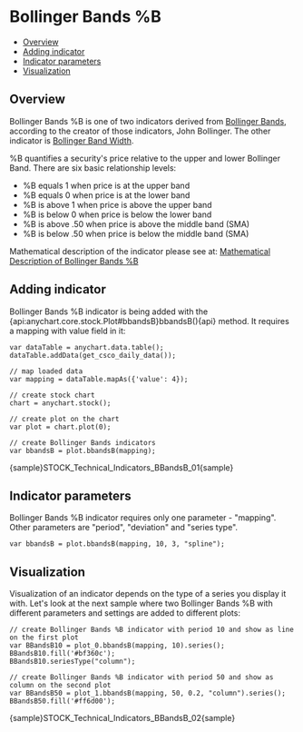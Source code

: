# Bollinger Bands %B

* [Overview](#overview)
* [Adding indicator](#adding_indicator)
* [Indicator parameters](#indicator_parameters)
* [Visualization](#visualization)


## Overview

Bollinger Bands %B is one of two indicators derived from [Bollinger Bands](Bollinger_Bands), according to the creator of those indicators, John Bollinger. The other indicator is [Bollinger Band Width](Bollinger_Bands_Width).

%B quantifies a security's price relative to the upper and lower Bollinger Band. There are six basic relationship levels:

- %B equals 1 when price is at the upper band
- %B equals 0 when price is at the lower band
- %B is above 1 when price is above the upper band
- %B is below 0 when price is below the lower band
- %B is above .50 when price is above the middle band (SMA)
- %B is below .50 when price is below the middle band (SMA)

Mathematical description of the indicator please see at: [Mathematical Description of Bollinger Bands %B](Mathematical_Description)


## Adding indicator

Bollinger Bands %B indicator is being added with the {api:anychart.core.stock.Plot#bbandsB}bbandsB(){api} method. It requires a mapping with value field in it:

```
var dataTable = anychart.data.table();
dataTable.addData(get_csco_daily_data());

// map loaded data
var mapping = dataTable.mapAs({'value': 4});

// create stock chart
chart = anychart.stock();

// create plot on the chart
var plot = chart.plot(0);

// create Bollinger Bands indicators
var bbandsB = plot.bbandsB(mapping);
```

{sample}STOCK\_Technical\_Indicators\_BBandsB\_01{sample}


## Indicator parameters

Bollinger Bands %B indicator requires only one parameter - "mapping". Other parameters are "period", "deviation" and "series type".

```
var bbandsB = plot.bbandsB(mapping, 10, 3, "spline");
```

## Visualization

Visualization of an indicator depends on the type of a series you display it with. Let's look at the next sample where two Bollinger Bands %B with different parameters and settings are added to different plots:

```
// create Bollinger Bands %B indicator with period 10 and show as line on the first plot
var BBandsB10 = plot_0.bbandsB(mapping, 10).series();
BBandsB10.fill('#bf360c');
BBandsB10.seriesType("column");

// create Bollinger Bands %B indicator with period 50 and show as column on the second plot
var BBandsB50 = plot_1.bbandsB(mapping, 50, 0.2, "column").series();
BBandsB50.fill('#ff6d00');
```

{sample}STOCK\_Technical\_Indicators\_BBandsB\_02{sample}